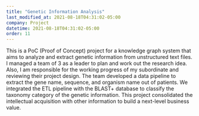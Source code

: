 ```yaml
---
title: "Genetic Information Analysis"
last_modified_at: 2021-08-18T04:31:02-05:00
company: Project
datetime: 2021-08-18T04:31:02-05:00
order: 11
---
```


This is a PoC (Proof of Concept) project for a knowledge graph system that aims to analyze and extract genetic information from unstructured text files. I managed a team of 3 as a leader to plan and work out the research idea. Also, I am responsible for the working progress of my subordinate and reviewing their project design. The team developed a data pipeline to extract the gene name, sequence, and organism name out of patients. We integrated the ETL pipeline with the BLAST+ database to classify the taxonomy category of the genetic information. This project consolidated the intellectual acquisition with other information to build a next-level business value.
